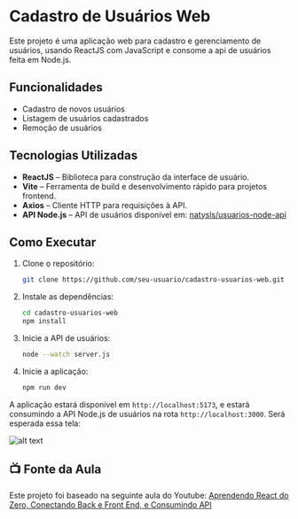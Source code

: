 # Cadastro de Usuários Web

Este projeto é uma aplicação web para cadastro e gerenciamento de usuários, usando ReactJS com JavaScript e consome a api de usuários feita em Node.js.

## Funcionalidades

- Cadastro de novos usuários
- Listagem de usuários cadastrados
- Remoção de usuários

## Tecnologias Utilizadas

- **ReactJS** – Biblioteca para construção da interface de usuário.
- **Vite** – Ferramenta de build e desenvolvimento rápido para projetos frontend.
- **Axios** – Cliente HTTP para requisições à API.
- **API Node.js** – API de usuários disponível em: [natysls/usuarios-node-api](https://github.com/natysls/usuarios-node-api)


## Como Executar

1. Clone o repositório:
    ```bash
    git clone https://github.com/seu-usuario/cadastro-usuarios-web.git
    ```
2. Instale as dependências:
    ```bash
    cd cadastro-usuarios-web
    npm install
    ```
3. Inicie a API de usuários:
    ```bash
    node --watch server.js
    ```
4. Inicie a aplicação:
    ```bash
    npm run dev
    ```

A aplicação estará disponível em `http://localhost:5173`, e estará consumindo a API Node.js de usuários na rota `http://localhost:3000`. Será esperada essa tela:

![alt text](image.png)

## 📺 Fonte da Aula
Este projeto foi baseado na seguinte aula do Youtube:
[Aprendendo React do Zero, Conectando Back e Front End, e Consumindo API](https://youtu.be/PyrMT0GA3sE?si=TFYwPy-aiu8kAaR8)